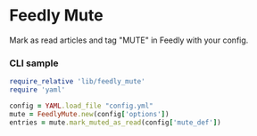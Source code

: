 Feedly Mute
===========

Mark as read articles and tag "MUTE" in Feedly with your config.

### CLI sample

```ruby
require_relative 'lib/feedly_mute'
require 'yaml'

config = YAML.load_file "config.yml"
mute = FeedlyMute.new(config['options'])
entries = mute.mark_muted_as_read(config['mute_def'])
```
